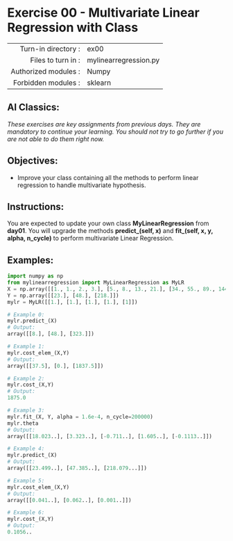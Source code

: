 # Exercise 00 - Multivariate Linear Regression with Class

|                         |                     |
| -----------------------:| ------------------  |
|   Turn-in directory :   |  ex00               |
|   Files to turn in :    |  mylinearregression.py             |
|   Authorized modules :  |  Numpy              |
|   Forbidden modules :   |  sklearn            |

## AI Classics: 
*These exercises are key assignments from previous days. They are mandatory to continue your learning. You should not try to go further if you are not able to do them right now.*

## Objectives: 
* Improve your class containing all the methods to perform linear regression to handle multivariate hypothesis.

## Instructions:
You are expected to update your own class **MyLinearRegression** from **day01**. You will upgrade the methods **predict_(self, x)** and **fit_(self, x, y, alpha, n_cycle)** to perform multivariate Linear Regression.  

## Examples:
```python
import numpy as np
from mylinearregression import MyLinearRegression as MyLR
X = np.array([[1., 1., 2., 3.], [5., 8., 13., 21.], [34., 55., 89., 144.]])
Y = np.array([[23.], [48.], [218.]])
mylr = MyLR([[1.], [1.], [1.], [1.], [1]])

# Example 0:
mylr.predict_(X)
# Output:
array([[8.], [48.], [323.]])

# Example 1:
mylr.cost_elem_(X,Y)
# Output:
array([[37.5], [0.], [1837.5]])

# Example 2:
mylr.cost_(X,Y)
# Output:
1875.0

# Example 3:
mylr.fit_(X, Y, alpha = 1.6e-4, n_cycle=200000)
mylr.theta
# Output:
array([[18.023..], [3.323..], [-0.711..], [1.605..], [-0.1113..]])

# Example 4:
mylr.predict_(X)
# Output:
array([[23.499..], [47.385..], [218.079...]])

# Example 5:
mylr.cost_elem_(X,Y)
# Output:
array([[0.041..], [0.062..], [0.001..]])

# Example 6:
mylr.cost_(X,Y)
# Output:
0.1056..
```
